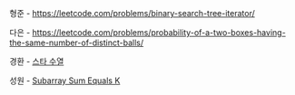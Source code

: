 
형준 - https://leetcode.com/problems/binary-search-tree-iterator/

다은 - https://leetcode.com/problems/probability-of-a-two-boxes-having-the-same-number-of-distinct-balls/

경환 - [스타 수열](https://school.programmers.co.kr/learn/courses/30/lessons/70130)

성원 - [Subarray Sum Equals K](https://leetcode.com/problems/subarray-sum-equals-k/description/)
